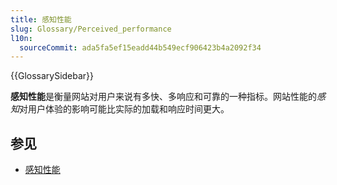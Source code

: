 ```yaml
---
title: 感知性能
slug: Glossary/Perceived_performance
l10n:
  sourceCommit: ada5fa5ef15eadd44b549ecf906423b4a2092f34
---
```


{{GlossarySidebar}}

**感知性能**是衡量网站对用户来说有多快、多响应和可靠的一种指标。网站性能的*感知*对用户体验的影响可能比实际的加载和响应时间更大。

## 参见

- [感知性能](/zh-CN/docs/Learn/Performance/Perceived_performance)
